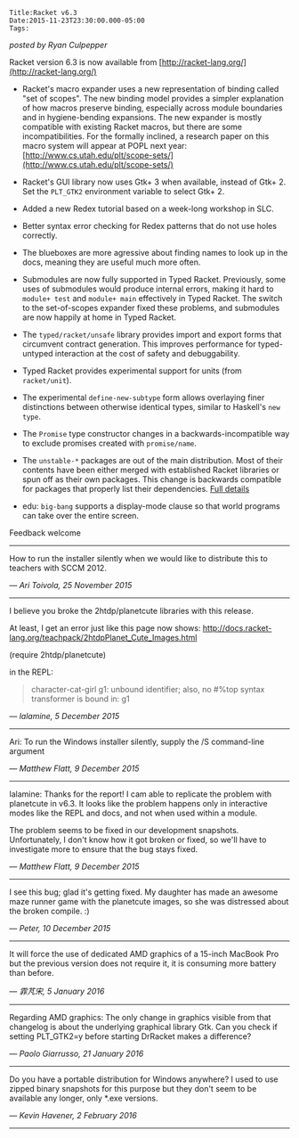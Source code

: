 
    Title:Racket v6.3
    Date:2015-11-23T23:30:00.000-05:00
    Tags:

*posted by Ryan Culpepper*

Racket version 6.3 is now available from [http://racket-lang.org/](http://racket-lang.org/)



* Racket's macro expander uses a new representation of binding called "set of scopes". The new binding model provides a simpler explanation of how macros preserve binding, especially across module boundaries and in hygiene-bending expansions. The new expander is mostly compatible with existing Racket macros, but there are some incompatibilities. For the formally inclined, a research paper on this macro system will appear at POPL next year: [http://www.cs.utah.edu/plt/scope-sets/](http://www.cs.utah.edu/plt/scope-sets/)

* Racket's GUI library now uses Gtk+ 3 when available, instead of Gtk+ 2. Set the `PLT_GTK2` environment variable to select Gtk+ 2.

* Added a new Redex tutorial based on a week-long workshop in SLC.

* Better syntax error checking for Redex patterns that do not use holes correctly.

* The blueboxes are more agressive about finding names to look up in the docs, meaning they are useful much more often.

* Submodules are now fully supported in Typed Racket. Previously, some uses of submodules would produce internal errors, making it hard to `module+ test` and `module+ main` effectively in Typed Racket. The switch to the set-of-scopes expander fixed these problems, and submodules are now happily at home in Typed Racket.

* The `typed/racket/unsafe` library provides import and export forms that circumvent contract generation. This improves performance for typed-untyped interaction at the cost of safety and debuggability.

* Typed Racket provides experimental support for units (from `racket/unit`).

* The experimental `define-new-subtype` form allows overlaying finer distinctions between otherwise identical types, similar to Haskell's `new type`.

* The `Promise` type constructor changes in a backwards-incompatible way to exclude promises created with `promise/name`.

* The `unstable-*` packages are out of the main distribution. Most of their contents have been either merged with established Racket libraries or spun off as their own packages. This change is backwards compatible for packages that properly list their dependencies. [Full details](../../2015/10/retiring-unstable.html)

* edu: `big-bang` supports a display-mode clause so that world programs can take over the entire screen.


Feedback welcome


<!-- more -->



* * *

How to run the installer silently when we would like to distribute this to teachers with SCCM 2012.

— *Ari Toivola, 25 November 2015*

* * *

I believe you broke the 2htdp/planetcute libraries with this release. 

At least, I get an error just like this page now shows:  http://docs.racket-lang.org/teachpack/2htdpPlanet_Cute_Images.html


(require 2htdp/planetcute)

in the REPL:

> character-cat-girl
g1: unbound identifier;
 also, no #%top syntax transformer is bound in: g1


— *lalamine, 5 December 2015*

* * *

Ari: To run the Windows installer silently, supply the /S command-line argument

— *Matthew Flatt, 9 December 2015*

* * *

lalamine: Thanks for the report! I cam able to replicate the problem with planetcute in v6.3. It looks like the problem happens only in interactive modes like the REPL and docs, and not when used within a module.

The problem seems to be fixed in our development snapshots. Unfortunately, I don't know how it got broken or fixed, so we'll have to investigate more to ensure that the bug stays fixed.

— *Matthew Flatt, 9 December 2015*

* * *

I see this bug; glad it's getting fixed. My daughter has made an awesome maze runner game with the planetcute images, so she was distressed about the broken compile. :)

— *Peter, 10 December 2015*

* * *

It will force the use of dedicated AMD graphics of a 15-inch MacBook Pro but the previous version does not require it, it is consuming more battery than before.

— *霏芃宋, 5 January 2016*

* * *

Regarding AMD graphics: The only change in graphics visible from that changelog is about the underlying graphical library Gtk. Can you check if setting PLT_GTK2=y before starting DrRacket makes a difference?

— *Paolo Giarrusso, 21 January 2016*

* * *

Do you have a portable distribution for Windows anywhere?  I used to use zipped binary snapshots  for this purpose but they don't seem to be available any longer, only *.exe versions.

— *Kevin Havener, 2 February 2016*

* * *

